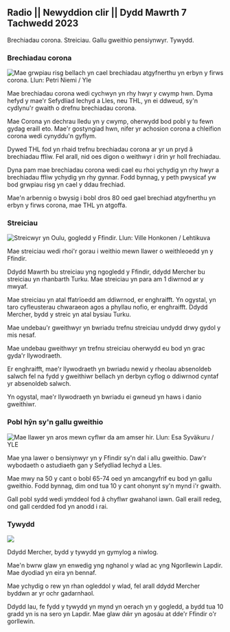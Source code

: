 ## Radio || Newyddion clir || Dydd Mawrth 7 Tachwedd 2023

Brechiadau corona. Streiciau. Gallu gweithio pensiynwyr. Tywydd.

### Brechiadau corona

![Mae grwpiau risg bellach yn cael brechiadau atgyfnerthu yn erbyn y firws corona. Llun: Petri Niemi / Yle](https://images.cdn.yle.fi/image/upload/c_crop,h_2266,w_4027,x_0,y_0/ar_1.7777777777777,c_fill,g_faces,h_675,w_1rq_auto:eco/f_auto/fl_lossy/v1675253861/39-99789363046bc0166b4)

Mae brechiadau corona wedi cychwyn yn rhy hwyr y cwymp hwn. Dyma hefyd y mae'r Sefydliad Iechyd a Lles, neu THL, yn ei ddweud, sy'n cydlynu'r gwaith o drefnu brechiadau corona.

Mae Corona yn dechrau lledu yn y cwymp, oherwydd bod pobl y tu fewn gydag eraill eto. Mae'r gostyngiad hwn, nifer yr achosion corona a chleifion corona wedi cynyddu'n gyflym.

Dywed THL fod yn rhaid trefnu brechiadau corona ar yr un pryd â brechiadau ffliw. Fel arall, nid oes digon o weithwyr i drin yr holl frechiadau.

Dyna pam mae brechiadau corona wedi cael eu rhoi ychydig yn rhy hwyr a brechiadau ffliw ychydig yn rhy gynnar. Fodd bynnag, y peth pwysicaf yw bod grwpiau risg yn cael y ddau frechiad.

Mae'n arbennig o bwysig i bobl dros 80 oed gael brechiad atgyfnerthu yn erbyn y firws corona, mae THL yn atgoffa.

### Streiciau

![ Streicwyr yn Oulu, gogledd y Ffindir. Llun: Ville Honkonen / Lehtikuva](https://images.cdn.yle.fi/image/upload/c_crop,h_2880,w_5120,x_0,y_533/ar_1.77777777777777,c_fill,g_faces,h_670,c_fill,g_faces,h_670,c_fillq_auto:eco/f_auto/fl_lossy/v1699368229/39-11968696549f7933eb81)

Mae streiciau wedi rhoi'r gorau i weithio mewn llawer o weithleoedd yn y Ffindir.

Ddydd Mawrth bu streiciau yng ngogledd y Ffindir, ddydd Mercher bu streiciau yn rhanbarth Turku. Mae streiciau yn para am 1 diwrnod ar y mwyaf.

Mae streiciau yn atal ffatrïoedd am ddiwrnod, er enghraifft. Yn ogystal, yn taro cyfleusterau chwaraeon agos a phyllau nofio, er enghraifft. Ddydd Mercher, bydd y streic yn atal bysiau Turku.

Mae undebau'r gweithwyr yn bwriadu trefnu streiciau undydd drwy gydol y mis nesaf.

Mae undebau gweithwyr yn trefnu streiciau oherwydd eu bod yn grac gyda'r llywodraeth.

Er enghraifft, mae'r llywodraeth yn bwriadu newid y rheolau absenoldeb salwch fel na fydd y gweithiwr bellach yn derbyn cyflog o ddiwrnod cyntaf yr absenoldeb salwch.

Yn ogystal, mae'r llywodraeth yn bwriadu ei gwneud yn haws i danio gweithiwr.

### Pobl hŷn sy'n gallu gweithio

![Mae llawer yn aros mewn cyflwr da am amser hir. Llun: Esa Syväkuru / YLE](https://images.cdn.yle.fi/image/upload/c_crop,h_3375,w_6000,x_0,y_47/ar_1.77777777777777,c_fill,g_faces,h_1r_0.w/q_auto:eco/f_auto/fl_lossy/v1568642672/39-5915475d7f9625891ee)

Mae yna lawer o bensiynwyr yn y Ffindir sy'n dal i allu gweithio. Daw'r wybodaeth o astudiaeth gan y Sefydliad Iechyd a Lles.

Mae mwy na 50 y cant o bobl 65-74 oed yn amcangyfrif eu bod yn gallu gweithio. Fodd bynnag, dim ond tua 10 y cant ohonynt sy'n mynd i'r gwaith.

Gall pobl sydd wedi ymddeol fod â chyflwr gwahanol iawn. Gall eraill redeg, ond gall cerdded fod yn anodd i rai.

### Tywydd

![](https://images.cdn.yle.fi/image/upload/c_crop,h_1080,w_1919,x_0,y_0/ar_1.777777777777777,c_fill,g_faces,h_675,w_1200/0q/dpr_1f_auto/fl_lossy/v1699373925/39-1197270654a63406a4f5)

Ddydd Mercher, bydd y tywydd yn gymylog a niwlog.

Mae'n bwrw glaw yn enwedig yng nghanol y wlad ac yng Ngorllewin Lapdir. Mae dyodiad yn eira yn bennaf.

Mae ychydig o rew yn rhan ogleddol y wlad, fel arall ddydd Mercher byddwn ar yr ochr gadarnhaol.

Ddydd Iau, fe fydd y tywydd yn mynd yn oerach yn y gogledd, a bydd tua 10 gradd yn is na sero yn Lapdir. Mae glaw dŵr yn agosáu at dde'r Ffindir o'r gorllewin.